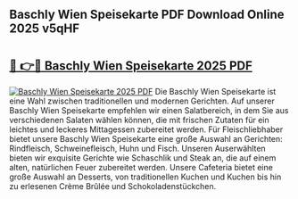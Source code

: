 ## Baschly Wien Speisekarte PDF Download Online 2025 v5qHF

# <h2><a href="http://gcbcwqk.nevu.top/?p=Baschly+Wien+Speisekarte">🔗 👉🔴 Baschly Wien Speisekarte 2025 PDF</a></h2>

[![Baschly Wien Speisekarte 2025 PDF](https://i.imgur.com/dBaPXMq.png)](http://gcbcwqk.nevu.top/?p=Baschly+Wien+Speisekarte)
Die Baschly Wien Speisekarte ist eine Wahl zwischen traditionellen und modernen Gerichten. Auf unserer Baschly Wien Speisekarte empfehlen wir einen Salatbereich, in dem Sie aus verschiedenen Salaten wählen können, die mit frischen Zutaten für ein leichtes und leckeres Mittagessen zubereitet werden. Für Fleischliebhaber bietet unsere Baschly Wien Speisekarte eine große Auswahl an Gerichten: Rindfleisch, Schweinefleisch, Huhn und Fisch. Unseren Auserwählten bieten wir exquisite Gerichte wie Schaschlik und Steak an, die auf einem alten, natürlichen Feuer zubereitet werden. Unsere Cafeteria bietet eine große Auswahl an Desserts, von traditionellen Kuchen und Kuchen bis hin zu erlesenen Crème Brûlée und Schokoladenstückchen.
